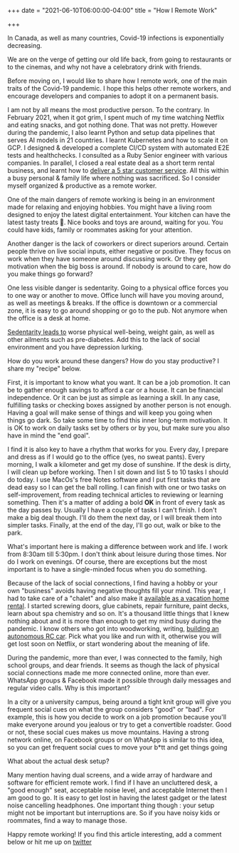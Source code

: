 +++
date = "2021-06-10T06:00:00-04:00"
title = "How I Remote Work"

+++

In Canada, as well as many countries, Covid-19 infections is exponentially decreasing.

We are on the verge of getting our old life back, from going to restaurants or to the cinemas, and why not have a celebratory drink with friends.

Before moving on, I would like to share how I remote work, one of the main traits of the Covid-19 pandemic. I hope this helps other remote workers, and encourage developers and companies to adopt it on a permanent basis.

I am not by all means the most productive person. To the contrary. In February 2021, when it got grim, I spent much of my time watching Netflix and eating snacks, and got nothing done. That was not pretty. However during the pandemic, I also learnt Python and setup data pipelines that serves AI models in 21 countries. I learnt Kubernetes and how to scale it on GCP. I designed & developed a complete CI/CD system with automated E2E tests and healthchecks. I consulted as a Ruby Senior engineer with various companies. In parallel, I closed a real estate deal as a short term rental business, and learnt how to [deliver a 5 star customer service](https://www.airbnb.ca/rooms/38450385?preview_for_ml=true). All this within a busy personal & family life where nothing was sacrificed. So I consider myself organized & productive as a remote worker.

One of the main dangers of remote working is being in an environment made for relaxing and enjoying hobbies. You might have a living room designed to enjoy the latest digital entertainment. Your kitchen can have the latest tasty treats 🤤. Nice books and toys are around, waiting for you. You could have kids, family or roommates asking for your attention.

Another danger is the lack of coworkers or direct superiors around. Certain people thrive on live social inputs, either negative or positive. They focus on work when they have someone around discussing work. Or they get motivation when the big boss is around. If nobody is around to care, how do you make things go forward?

One less visible danger is sedentarity. Going to a physical office forces you to one way or another to move. Office lunch will have you moving around, as well as meetings & breaks. If the office is downtown or a commercial zone, it is easy to go around shopping or go to the pub. Not anymore when the office is a desk at home.

[Sedentarity leads to](https://outcomereference.com/causes/102) worse physical well-being, weight gain, as well as other ailments such as pre-diabetes. Add this to the lack of social environment and you have depression lurking.

How do you work around these dangers? How do you stay productive? I share my "recipe" below.

First, it is important to know what you want. It can be a job promotion. It can be to gather enough savings to afford a car or a house. It can be financial independence. Or it can be just as simple as learning a skill. In any case, fulfilling tasks or checking boxes assigned by another person is not enough. Having a goal will make sense of things and will keep you going when things go dark. So take some time to find this inner long-term motivation. It is OK to work on daily tasks set by others or by you, but make sure you also have in mind the "end goal".

I find it is also key to have a rhythm that works for you. Every day, I prepare and dress as if I would go to the office (yes, no sweat pants). Every morning, I walk a kilometer and get my dose of sunshine. If the desk is dirty, I will clean up before working. Then I sit down and list 5 to 10 tasks I should do today. I use MacOs's free Notes software and I put first tasks that are dead easy so I can get the ball rolling. I can finish with one or two tasks on self-improvement, from reading technical articles to reviewing or learning something. Then it's a matter of adding a bold **OK** in front of every task as the day passes by. Usually I have a couple of tasks I can't finish. I don't make a big deal though. I'll do them the next day, or I will break them into simpler tasks. Finally, at the end of the day, I'll go out, walk or bike to the park.

What's important here is making a difference between work and life. I work from 8:30am till 5:30pm. I don't think about leisure during those times. Nor do I work on evenings. Of course, there are exceptions but the most important is to have a single-minded focus when you do something.

Because of the lack of social connections, I find having a hobby or your own "business" avoids having negative thoughts fill your mind. This year, I had to take care of a "chalet" and also make it [available as a vacation home rental](https://studiozenkai.com/post/airbnb-vacation-home/). I started screwing doors, glue cabinets, repair furniture, paint decks, learn about spa chemistry and so on. It's a thousand little things that I knew nothing about and it is more than enough to get my mind busy during the pandemic. I know others who got into woodworking, writing, [building an autonomous RC car](https://studiozenkai.com/post/autonomous-rc-car/). Pick what you like and run with it, otherwise you will get lost soon on Netflix, or start wondering about the meaning of life.

During the pandemic, more than ever, I was connected to the family, high school groups, and dear friends. It seems as though the lack of physical social connections made me more connected online, more than ever. WhatsApp groups & Facebook made it possible through daily messages and regular video calls. Why is this important?

In a city or a university campus, being around a tight knit group will give you frequent social cues on what the group considers "good" or "bad". For example, this is how you decide to work on a job promotion because you'll make everyone around you jealous or try to get a convertible roadster. Good or not, these social cues makes us move mountains. Having a strong network online, on Facebook groups or on WhatApp is similar to this idea, so you can get frequent social cues to move your b*tt and get things going

What about the actual desk setup?

Many mention having dual screens, and a wide array of hardware and software for efficient remote work. I find if I have an uncluttered desk, a "good enough" seat, acceptable noise level, and acceptable Internet then I am good to go. It is easy to get lost in having the latest gadget or the latest noise cancelling headphones. One important thing though : your setup might not be important but interruptions are. So if you have noisy kids or roommates, find a way to manage those.

Happy remote working! If you find this article interesting, add a comment below or hit me up on [twitter](https://twitter.com/heri)